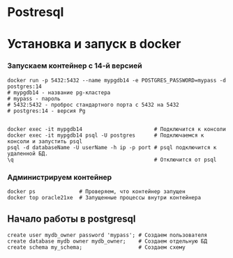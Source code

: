 # Postresql

# Установка и запуск в docker

### Запускаем контейнер с 14-й версией
```
docker run -p 5432:5432 --name mypgdb14 -e POSTGRES_PASSWORD=mypass -d postgres:14
# mypgdb14 - название pg-кластера
# mypass - пароль
# 5432:5432 - проброс стандартного порта с 5432 на 5432
# postgres:14 - версия Pg


docker exec -it mypgdb14                       # Подключится к консоли
docker exec -it mypgdb14 psql -U postgres      # Подключаемся к консоли и запустить psql
psql -d databaseName -U userName -h ip -p port # psql подключится к удаленной БД.
\q                                             # Отключится от psql
```

### Администрируем контейнер
```
docker ps              # Проверяем, что контейнер запущен
docker top oracle21xe  # Запущенные процессы внутри контейнера
```

## Начало работы в postgresql
```
create user mydb_owner password 'mypass'; # Создаем пользователя
create database mydb owner mydb_owner;    # Создаем отдельную БД
create schema my_schema;                  # Создаем схему
```